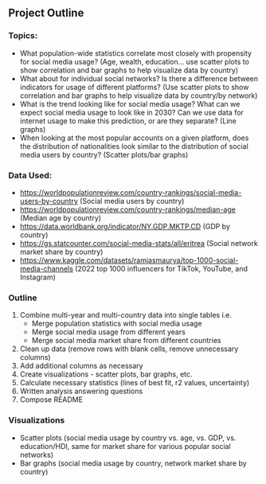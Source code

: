 ## Project Outline

### Topics:

- What population-wide statistics correlate most closely with propensity for social media usage? (Age, wealth, education... use scatter plots to show correlation and bar graphs to help visualize data by country)
- What about for individual social networks? Is there a difference between indicators for usage of different platforms? (Use scatter plots to show correlation and bar graphs to help visualize data by country/by network)
- What is the trend looking like for social media usage? What can we expect social media usage to look like in 2030? Can we use data for internet usage to make this prediction, or are they separate? (Line graphs)
- When looking at the most popular accounts on a given platform, does the distribution of nationalities look similar to the distribution of social media users by country? (Scatter plots/bar graphs)

### Data Used:

- https://worldpopulationreview.com/country-rankings/social-media-users-by-country (Social media users by country)
- https://worldpopulationreview.com/country-rankings/median-age (Median age by country)
- https://data.worldbank.org/indicator/NY.GDP.MKTP.CD (GDP by country)
- https://gs.statcounter.com/social-media-stats/all/eritrea (Social network market share by country)
- https://www.kaggle.com/datasets/ramjasmaurya/top-1000-social-media-channels (2022 top 1000 influencers for TikTok, YouTube, and Instagram)

### Outline

1. Combine multi-year and multi-country data into single tables i.e.
	- Merge population statistics with social media usage
	- Merge social media usage from different years
	- Merge social media market share from different countries
2. Clean up data (remove rows with blank cells, remove unnecessary columns)
3. Add additional columns as necessary
4. Create visualizations - scatter plots, bar graphs, etc.
5. Calculate necessary statistics (lines of best fit, r2 values, uncertainty)
6. Written analysis answering questions
7. Compose README

### Visualizations

- Scatter plots (social media usage by country vs. age, vs. GDP, vs. education/HDI, same for market share for various popular social networks)
- Bar graphs (social media usage by country, network market share by country)